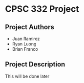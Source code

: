# CPSC 332 Project

## Project Authors

* Juan Ramirez
* Ryan Luong
* Brian Franco

## Project Description

This will be done later